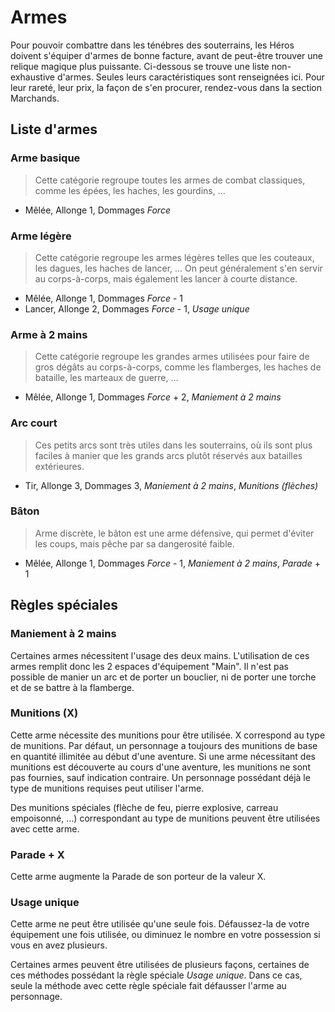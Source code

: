 # Armes

Pour pouvoir combattre dans les ténébres des souterrains, les Héros doivent s'équiper d'armes de bonne facture, avant de peut-être trouver une relique magique plus puissante. Ci-dessous se trouve une liste non-exhaustive d'armes. Seules leurs caractéristiques sont renseignées ici. Pour leur rareté, leur prix, la façon de s'en procurer, rendez-vous dans la section Marchands.

## Liste d'armes

### Arme basique

> Cette catégorie regroupe toutes les armes de combat classiques, comme les épées, les haches, les gourdins, ...

* Mêlée, Allonge 1, Dommages _Force_

### Arme légère

> Cette catégorie regroupe les armes légères telles que les couteaux, les dagues, les haches de lancer, ... On peut généralement s'en servir au corps-à-corps, mais également les lancer à courte distance.

* Mêlée, Allonge 1, Dommages _Force_ - 1
* Lancer, Allonge 2, Dommages _Force_ - 1, _Usage unique_

### Arme à 2 mains

> Cette catégorie regroupe les grandes armes utilisées pour faire de gros dégâts au corps-à-corps, comme les flamberges, les haches de bataille, les marteaux de guerre, ...

* Mêlée, Allonge 1, Dommages _Force_ + 2, _Maniement à 2 mains_

### Arc court

> Ces petits arcs sont très utiles dans les souterrains, où ils sont plus faciles à manier que les grands arcs plutôt réservés aux batailles extérieures.

* Tir, Allonge 3, Dommages 3, _Maniement à 2 mains_, _Munitions (flèches)_

### Bâton

> Arme discrète, le bâton est une arme défensive, qui permet d'éviter les coups, mais pêche par sa dangerosité faible.

* Mêlée, Allonge 1, Dommages _Force_ - 1, _Maniement à 2 mains_, _Parade_ + 1

## Règles spéciales

### Maniement à 2 mains

Certaines armes nécessitent l'usage des deux mains. L'utilisation de ces armes remplit donc les 2 espaces d'équipement "Main". Il n'est pas possible de manier un arc et de porter un bouclier, ni de porter une torche et de se battre à la flamberge.

### Munitions (X)

Cette arme nécessite des munitions pour être utilisée. X correspond au type de munitions. Par défaut, un personnage a toujours des munitions de base en quantité illimitée au début d'une aventure. Si une arme nécessitant des munitions est découverte au cours d'une aventure, les munitions ne sont pas fournies, sauf indication contraire. Un personnage possédant déjà le type de munitions requises peut utiliser l'arme.

Des munitions spéciales (flèche de feu, pierre explosive, carreau empoisonné, ...) correspondant au type de munitions peuvent être utilisées avec cette arme.

### Parade + X

Cette arme augmente la Parade de son porteur de la valeur X.

### Usage unique

Cette arme ne peut être utilisée qu'une seule fois. Défaussez-la de votre équipement une fois utilisée, ou diminuez le nombre en votre possession si vous en avez plusieurs.

Certaines armes peuvent être utilisées de plusieurs façons, certaines de ces méthodes possédant la règle spéciale _Usage unique_. Dans ce cas, seule la méthode avec cette règle spéciale fait défausser l'arme au personnage.
